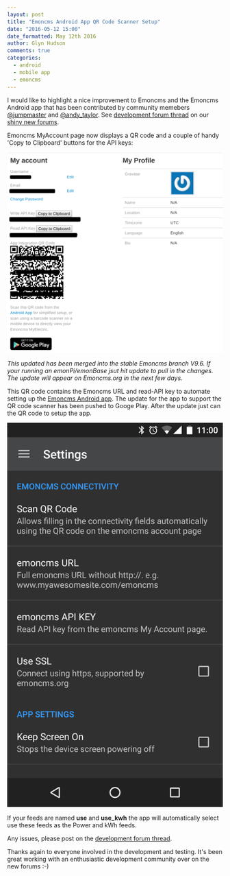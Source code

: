 ```yaml
---
layout: post
title: "Emoncms Android App QR Code Scanner Setup"
date: "2016-05-12 15:00"
date_formatted: May 12th 2016
author: Glyn Hudson
comments: true
categories:
  - android
  - mobile app
  - emoncms
---
```

  
I would like to highlight a nice improvement to Emoncms and the Emoncms Android app that has been contributed by community memebers [@jumpmaster](https://community.openenergymonitor.org/users/jumpmaster/activity) and [@andy_taylor](https://community.openenergymonitor.org/users/andy_taylor/activity). See [development forum thread](https://community.openenergymonitor.org/t/mobile-app-qr-code/149) on our [shiny new forums](/2016/05/website-changes/).

Emoncms MyAccount page now displays a QR code and a couple of handy 'Copy to Clipboard' buttons for the API keys:

![Emoncms QR code generator](/images/emoncms-qr.png)

*This updated has been merged into the stable Emoncms branch V9.6. If your running an emonPi/emonBase jsut hit update to pull in the changes. The update will appear on Emoncms.org in the next few days.*

This QR code contains the Emoncms URL and read-API key to automate setting up the [Emoncms Android app](https://play.google.com/store/apps/details?id=org.emoncms.myapps&hl=en_GB). The update for the app to support the QR code scanner has been pushed to Googe Play. After the update just can the QR code to setup the app.

![Android App QR](/images/android-qr.png)

If your feeds are named **use** and **use_kwh** the app will automatically select use these feeds as the Power and kWh feeds.

Any issues, please post on the [development forum thread](https://community.openenergymonitor.org/t/mobile-app-qr-code/149).

Thanks again to everyone involved in the development and testing. It's been great working with an enthusiastic development community over on the new forums :-)